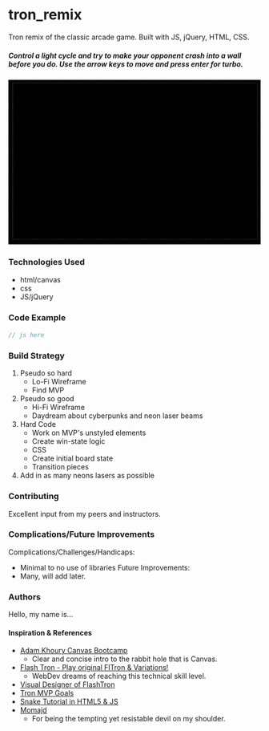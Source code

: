 # tron_remix
Tron remix of the classic arcade game. Built with JS, jQuery, HTML, CSS. 

##### Control a light cycle and try to make your opponent crash into a wall before you do. Use the arrow keys to move and press enter for turbo.

![Screenshot of initial grid on frontside](assets/images/initial-grid.png)

### Technologies Used
- html/canvas
- css
- JS/jQuery

### Code Example
```javascript
// js here
```
### Build Strategy
1. Pseudo so hard
    - Lo-Fi Wireframe
    - Find MVP
2. Pseudo so good
    - Hi-Fi Wireframe
    - Daydream about cyberpunks and neon laser beams
3. Hard Code
    - Work on MVP's unstyled elements
    - Create win-state logic
    - CSS 
    - Create initial board state
    - Transition pieces
4. Add in as many neons lasers as possible

### Contributing
Excellent input from my peers and instructors.

### Complications/Future Improvements
Complications/Challenges/Handicaps: 
- Minimal to no use of libraries
Future Improvements: 
- Many, will add later.

### Authors
Hello, my name is...
#### Inspiration & References
- [Adam Khoury Canvas Bootcamp](https://www.youtube.com/watch?v=bCYz_N6BIPw&list=PLlkGN-8wjPHWYT_00xdUibDPfHZ3Zm8i3)
    - Clear and concise intro to the rabbit hole that is Canvas.
- [Flash Tron - Play original FlTron & Variations!](http://www.fltron.com/)
    - WebDev dreams of reaching this technical skill level.
- [Visual Designer of FlashTron](http://mefuzzy.com/)
- [Tron MVP Goals](https://scratch.mit.edu/projects/2596752/#editor)
- [Snake Tutorial in HTML5 & JS](https://youtu.be/4tkixl4Bt3I)
- [Momajd](github.com)
    - For being the tempting yet resistable devil on my shoulder.
